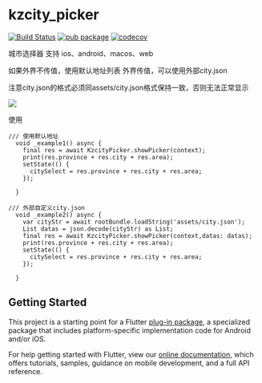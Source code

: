 # kzcity_picker
[![Build Status](https://travis-ci.com/alibaba/flutter_boost.svg?branch=master)](https://pub.dev/packages/kzcity_picker) [![pub package](https://img.shields.io/pub/v/flutter_boost.svg)](https://pub.dev/packages/kzcity_picker) [![codecov](https://codecov.io/gh/alibaba/flutter_boost/branch/master/graph/badge.svg)](https://pub.dev/packages/kzcity_picker)

城市选择器 支持 ios、android、macos、web

如果外界不传值，使用默认地址列表
外界传值，可以使用外部city.json

注意city.json的格式必须同assets/city.json格式保持一致，否则无法正常显示

![](https://img2020.cnblogs.com/blog/950551/202008/950551-20200807135609976-1943878161.png)

使用
```
/// 使用默认地址
  void _example1() async {
    final res = await KzcityPicker.showPicker(context);
    print(res.province + res.city + res.area);
    setState(() {
      citySelect = res.province + res.city + res.area;
    });

  }

/// 外部自定义city.json
  void _example2() async {
    var cityStr = await rootBundle.loadString('assets/city.json');
    List datas = json.decode(cityStr) as List;
    final res = await KzcityPicker.showPicker(context,datas: datas);
    print(res.province + res.city + res.area);
    setState(() {
      citySelect = res.province + res.city + res.area;
    });

  }
```

## Getting Started

This project is a starting point for a Flutter
[plug-in package](https://flutter.dev/developing-packages/),
a specialized package that includes platform-specific implementation code for
Android and/or iOS.

For help getting started with Flutter, view our
[online documentation](https://flutter.dev/docs), which offers tutorials,
samples, guidance on mobile development, and a full API reference.

